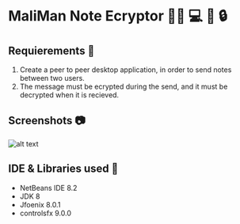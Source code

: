 # MaliMan Note Ecryptor 👩‍🎓 💻 🔑 🔒

 ## Requierements 📃
 1. Create a peer to peer desktop application, in order to send notes between two users. 
 2. The message must be ecrypted during the send, and it must be decrypted when it is recieved.

 ## Screenshots  	📷
 ![alt text](https://github.com/madenemalika/Affine-Encryption/blob/master/AffineEncryption/src/Screenshots/main%20page.PNG "Welcome interface" )

 ## IDE & Libraries used 🔧
 * NetBeans IDE 8.2
 * JDK 8
 * Jfoenix 8.0.1
 * controlsfx 9.0.0
